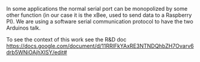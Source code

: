 In some applications the normal serial port can be monopolized by some other function (in our case it is the xBee, used to send data to a Raspberry PI). We are using a software serial communication protocol to have the two Arduinos talk. 

To see the context of this work see the R&D doc
https://docs.google.com/document/d/11RRlFkYAxRE3NTNDQhbZH7Ovarv6drb5WNiOAjhXISY/edit# 
